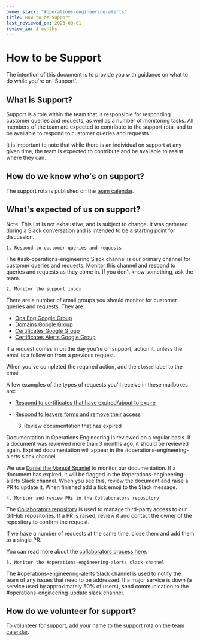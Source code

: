 ```yaml
---
owner_slack: "#operations-engineering-alerts"
title: How to be Support
last_reviewed_on: 2023-09-01
review_in: 3 months
---
```


# How to be Support

The intention of this document is to provide you with guidance on what to do while you're on 'Support'.

## What is Support?

Support is a role within the team that is responsible for responding customer queries and requests, as well as a number of monitoring tasks.
All members of the team are expected to contribute to the support rota, and to be available to respond to customer queries and requests.

It is important to note that while there is an individual on support at any given time, the team is expected to contribute and be available to assist where they can.

## How do we know who's on support?

The support rota is published on the [team calendar](https://calendar.google.com/calendar/embed?src=c_rqkd9jdtg9kgditulka4ocit78%40group.calendar.google.com&ctz=Europe%2FLondon).

## What's expected of us on support?

Note: This list is not exhaustive, and is subject to change. It was gathered during a Slack conversation and is intended to be a starting point for discussion.

    1. Respond to customer queries and requests

The #ask-operations-engineering Slack channel is our primary channel for customer queries and requests.
Monitor this channel and respond to queries and requests as they come in. If you don't know something, ask the team.

    2. Monitor the support inbox

There are a number of email groups you should monitor for customer queries and requests. They are:

- [Ops Eng Google Group](https://groups.google.com/a/digital.justice.gov.uk/g/operations-engineering)
- [Domains Google Group](https://groups.google.com/a/digital.justice.gov.uk/g/domains)
- [Certificates Google Group](https://groups.google.com/a/digital.justice.gov.uk/g/certificates)
- [Certificates Alerts Google Group](https://groups.google.com/a/digital.justice.gov.uk/g/certificate_alerts)

If a request comes in on the day you're on support, action it, unless the email is a follow on from a previous request.

When you've completed the required action, add the `closed` label to the email.

A few examples of the types of requests you'll receive in these mailboxes are:

- [Respond to certificates that have expired/about to expire](../certificates/respond-to-expired-certificates.html)
- [Respond to leavers forms and remove their access](respond-to-leavers.html)

    3. Review documentation that has expired

Documentation in Operations Engineering is reviewed on a regular basis.
If a document was reviewed more than 3 months ago, it should be reviewed again. Expired documentation will appear in the #operations-engineering-alerts slack channel.

We use [Daniel the Manual Spaniel](https://technology.blog.gov.uk/2020/09/25/keeping-tech-docs-up-to-date-with-daniel-the-manual-spaniel/)
to monitor our documentation. If a document has expired, it will be flagged in the #operations-engineering-alerts Slack channel.
When you see this, review the document and raise a PR to update it. When finished add a tick emoji to the Slack message.

    4. Monitor and review PRs in the Collaborators repository

The [Collaborators repository](https://github.com/ministryofjustice/github-collaborators/pulls) is used to manage
third-party access to our GitHub repositories. If a PR is raised, review it and contact the owner of the repository to confirm the request.

If we have a number of requests at the same time, close them and add them to a single PR.

You can read more about the [collaborators process here](https://github.com/ministryofjustice/github-collaborators/blob/main/README.md).

    5. Monitor the #operations-engineering-alerts slack channel

The #operations-engineering-alerts Slack channel is used to notify the team of any issues that need to be addressed.
If a major service is down (a service used by approximately 50% of users), send communication to the #operations-engineering-update slack channel.

## How do we volunteer for support?

To volunteer for support, add your name to the support rota on the [team calendar](https://calendar.google.com/calendar/embed?src=c_rqkd9jdtg9kgditulka4ocit78%40group.calendar.google.com&ctz=Europe%2FLondon).
